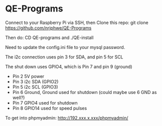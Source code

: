 # QE-Programs
Connect to your Raspberry Pi via SSH, then Clone this repo: git clone https://github.com/nrjphwe/QE-Programs

Then do: CD QE-programs and ./QE-install

Need to update the config.ini file to your mysql password.

The i2c connection uses pin 3 for SDA, and pin 5 for SCL

The shut down uses GPIO4, which is Pin 7 and pin 9 (ground)

- Pin 2 5V power
- Pin 3 i2c SDA (GPIO2)
- Pin 5 i2c SCL (GPIO3)
- Pin 6 Ground, Ground used for shutdown (could maybe use 6 GND as well?)
- Pin 7 GPIO4 used for shutdown
- Pin 8 GPIO14 used for speed pulses


To get into phpmyadmin: http://192.xxx.x.xxx/phpmyadmin/
